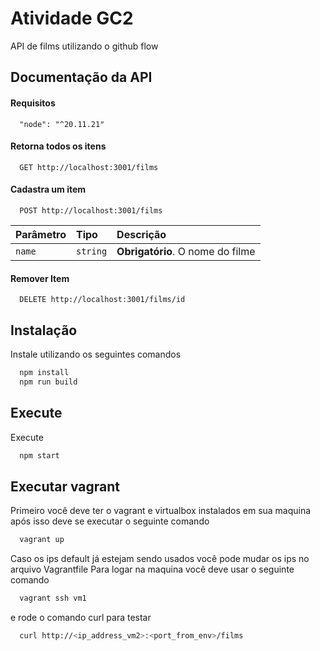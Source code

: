 # Atividade GC2

API de films utilizando o github flow

## Documentação da API

#### Requisitos

```http
  "node": "^20.11.21"
```

#### Retorna todos os itens

```http
  GET http://localhost:3001/films
```

#### Cadastra um item

```http
  POST http://localhost:3001/films
```

| Parâmetro | Tipo     | Descrição                        |
| :-------- | :------- | :------------------------------- |
| `name`    | `string` | **Obrigatório**. O nome do filme |

#### Remover Item

```http
  DELETE http://localhost:3001/films/id
```

## Instalação

Instale utilizando os seguintes comandos

```bash
  npm install
  npm run build
```

## Execute

Execute

```bash
  npm start
```

## Executar vagrant

Primeiro você deve ter o vagrant e virtualbox instalados em sua maquina
após isso deve se executar o seguinte comando

```bash
  vagrant up
```

Caso os ips default já estejam sendo usados você pode mudar os ips no arquivo Vagrantfile
Para logar na maquina você deve usar o seguinte comando

```bash
  vagrant ssh vm1
```

e rode o comando curl para testar

```bash
  curl http://<ip_address_vm2>:<port_from_env>/films
```
